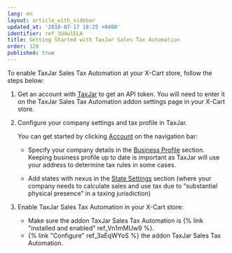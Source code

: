 ```yaml
---
lang: en
layout: article_with_sidebar
updated_at: '2018-07-17 18:25 +0400'
identifier: ref_3U4ulELA
title: Getting Started with TaxJar Sales Tax Automation
order: 120
published: true
---
```

To enable TaxJar Sales Tax Automation at your X-Cart store, follow the steps below:

1. Get an account with [TaxJar](https://app.taxjar.com/sign_up) to get an API token. You will need to enter it on the TaxJar Sales Tax Automation addon settings page in your X-Cart store.

2. Configure your company settings and tax profile in TaxJar.  
   
   You can get started by clicking [Account](https://app.taxjar.com/account#states) on the navigation bar: 
   
   * Specify your company details in the [Business Profile](https://app.taxjar.com/account#basics) section. Keeping business profile up to date is important as TaxJar will use your address to determine tax rules in some cases. 
   
   * Add states with nexus in the [State Settings](https://app.taxjar.com/account#states) section (where your company needs to calculate sales and use tax due to “substantial physical presence” in a taxing jurisdiction)

3. Enable TaxJar Sales Tax Automation in your X-Cart store:
   
   * Make sure the addon TaxJar Sales Tax Automation is {% link "installed and enabled" ref_Vn1mMUw9 %}.
   * {% link "Configure" ref_3aEqWYoS %} the addon TaxJar Sales Tax Automation.

